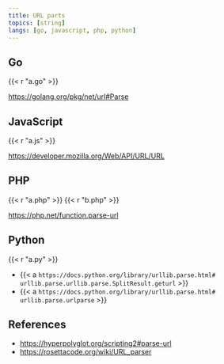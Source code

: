 ```yaml
---
title: URL parts
topics: [string]
langs: [go, javascript, php, python]
---
```


## Go

{{< r "a.go" >}}

<https://golang.org/pkg/net/url#Parse>

## JavaScript

{{< r "a.js" >}}

<https://developer.mozilla.org/Web/API/URL/URL>

## PHP

{{< r "a.php" >}}
{{< r "b.php" >}}

<https://php.net/function.parse-url>

## Python

{{< r "a.py" >}}

- {{< a `https://docs.python.org/library/urllib.parse.html#
   urllib.parse.urllib.parse.SplitResult.geturl` >}}
- {{< a `https://docs.python.org/library/urllib.parse.html#
   urllib.parse.urlparse` >}}

## References

- <https://hyperpolyglot.org/scripting2#parse-url>
- <https://rosettacode.org/wiki/URL_parser>
